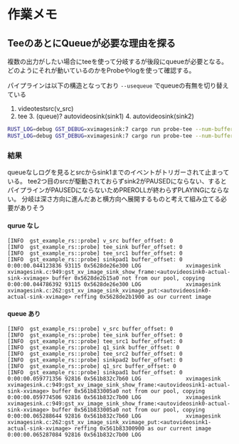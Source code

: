 # 作業メモ

## TeeのあとにQueueが必要な理由を探る

複数の出力がしたい場合にteeを使って分岐するが後段にqueueが必要となる。
どのようにそれが動いているのかをProbeやlogを使って確認する。

パイプラインは以下の構造となっており `--usequeue` でqueueの有無を切り替えている

1. videotestsrc(v_src)
2. tee
    3. (queue)? autovideosink(sink1)
    4. autovideosink(sink2)

```sh
RUST_LOG=debug GST_DEBUG=xvimagesink:7 cargo run probe-tee --num-buffers 3
RUST_LOG=debug GST_DEBUG=xvimagesink:7 cargo run probe-tee --num-buffers 3 --usequeue
```

### 結果

queueなしログを見るとsrcからsink1までのイベントがトリガーされて止まっている。
tee2つ目のsrcが駆動されておらずsink2がPAUSEDにならない、するとパイプラインがPAUSEDにならないためPREROLLが終わらずPLAYINGにならない。
分岐は深さ方向に進んだあと横方向へ展開するものと考えて組み立てる必要がありそう

#### qurue なし

```log
[INFO  gst_example_rs::probe] v_src buffer_offset: 0
[INFO  gst_example_rs::probe] tee_sink buffer_offset: 0
[INFO  gst_example_rs::probe] tee_src1 buffer_offset: 0
[INFO  gst_example_rs::probe] sinkpad1 buffer_offset: 0
0:00:00.044123836 93115 0x5628de26e300 LOG              xvimagesink xvimagesink.c:949:gst_xv_image_sink_show_frame:<autovideosink0-actual-sink-xvimage> buffer 0x5628de2b15a0 not from our pool, copying
0:00:00.044786392 93115 0x5628de26e300 LOG              xvimagesink xvimagesink.c:262:gst_xv_image_sink_xvimage_put:<autovideosink0-actual-sink-xvimage> reffing 0x5628de2b1900 as our current image
```

#### queue あり

```log
[INFO  gst_example_rs::probe] v_src buffer_offset: 0
[INFO  gst_example_rs::probe] tee_sink buffer_offset: 0
[INFO  gst_example_rs::probe] tee_src1 buffer_offset: 0
[INFO  gst_example_rs::probe] q1_sink buffer_offset: 0
[INFO  gst_example_rs::probe] tee_src2 buffer_offset: 0
[INFO  gst_example_rs::probe] sinkpad2 buffer_offset: 0
[INFO  gst_example_rs::probe] q1_src buffer_offset: 0
[INFO  gst_example_rs::probe] sinkpad1 buffer_offset: 0
0:00:00.059771356 92816 0x561b832c7b60 LOG              xvimagesink xvimagesink.c:949:gst_xv_image_sink_show_frame:<autovideosink1-actual-sink-xvimage> buffer 0x561b833005a0 not from our pool, copying
0:00:00.059774506 92816 0x561b832c7b00 LOG              xvimagesink xvimagesink.c:949:gst_xv_image_sink_show_frame:<autovideosink0-actual-sink-xvimage> buffer 0x561b833005a0 not from our pool, copying
0:00:00.065288644 92816 0x561b832c7b60 LOG              xvimagesink xvimagesink.c:262:gst_xv_image_sink_xvimage_put:<autovideosink1-actual-sink-xvimage> reffing 0x561b83300900 as our current image
0:00:00.065287084 92816 0x561b832c7b00 LOG        
```
